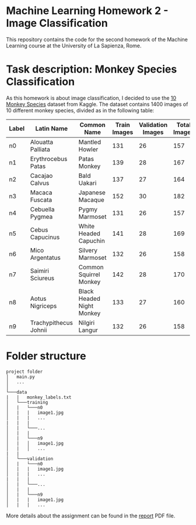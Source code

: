 # Machine Learning Homework 2 - Image Classification

This repository contains the code for the second homework of the Machine Learning course at the University of La Sapienza, Rome.

# Task description: Monkey Species Classification

As this homework is about image classification, I decided to use the [10 Monkey Species](https://www.kaggle.com/slothkong/10-monkey-species) dataset from Kaggle. The dataset contains 1400 images of 10 different monkey species, divided as in the following table:

| Label | Latin Name            | Common Name               | Train Images | Validation Images | Total Images |
| ----- | --------------------- | ------------------------- | ------------ | ----------------- | ------------ |
| n0    | Alouatta Palliata     | Mantled Howler            | 131          | 26                | 157          |
| n1    | Erythrocebus Patas    | Patas Monkey              | 139          | 28                | 167          |
| n2    | Cacajao Calvus        | Bald Uakari               | 137          | 27                | 164          |
| n3    | Macaca Fuscata        | Japanese Macaque          | 152          | 30                | 182          |
| n4    | Cebuella Pygmea       | Pygmy Marmoset            | 131          | 26                | 157          |
| n5    | Cebus Capucinus       | White Headed Capuchin     | 141          | 28                | 169          |
| n6    | Mico Argentatus       | Silvery Marmoset          | 132          | 26                | 158          |
| n7    | Saimiri Sciureus      | Common Squirrel Monkey    | 142          | 28                | 170          |
| n8    | Aotus Nigriceps       | Black Headed Night Monkey | 133          | 27                | 160          |
| n9    | Trachypithecus Johnii | Nilgiri Langur            | 132          | 26                | 158          |

# Folder structure

```
project folder
│   main.py
│   ...   
│
└───data
|   |   monkey_labels.txt
│   └───training
│   |   └───n0
│   |   |   image1.jpg
│   |   |   ...
|   |   |
│   |   └───...
│   |   |
│   |   └───n9
│   |   │   image1.jpg
│   |   │   ...
|   |
│   └───validation
│   |   └───n0
│   |   |   image1.jpg
│   |   |   ...
|   |   |
│   |   └───...
│   |   |
│   |   └───n9
│   |   |   image1.jpg
│   |   |   ...
```


More details about the assignment can be found in the [report](report/main.pdf) PDF file.
